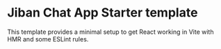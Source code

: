 # Jiban Chat App Starter template

This template provides a minimal setup to get React working in Vite with HMR and some ESLint rules.
